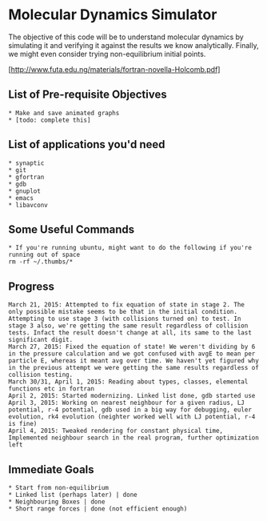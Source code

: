 Molecular Dynamics Simulator
==

The objective of this code will be to understand molecular dynamics by simulating it and verifying it against the results we know analytically. Finally, we might even consider trying non-equilibrium initial points.

[http://www.futa.edu.ng/materials/fortran-novella-Holcomb.pdf]

List of Pre-requisite Objectives
--
	* Make and save animated graphs
	* [todo: complete this]

List of applications you'd need
--
	* synaptic
	* git
	* gfortran
	* gdb
	* gnuplot
	* emacs
	* libavconv

Some Useful Commands
--
	* If you're running ubuntu, might want to do the following if you're running out of space	
	rm -rf ~/.thumbs/*

Progress
--
	March 21, 2015: Attempted to fix equation of state in stage 2. The only possible mistake seems to be that in the initial condition. Attempting to use stage 3 (with collisions turned on) to test. In stage 3 also, we're getting the same result regardless of collision tests. Infact the result doesn't change at all, its same to the last significant digit.
	March 27, 2015: Fixed the equation of state! We weren't dividing by 6 in the pressure calculation and we got confused with avgE to mean per particle E, whereas it meant avg over time. We haven't yet figured why in the previous attempt we were getting the same results regardless of collision testing.
	March 30/31, April 1, 2015: Reading about types, classes, elemental functions etc in fortran
	April 2, 2015: Started modernizing. Linked list done, gdb started use
	April 3, 2015: Working on nearest neighbour for a given radius, LJ potential, r-4 potential, gdb used in a big way for debugging, euler evolution, rk4 evolution (neighter worked well with LJ potential, r-4 is fine)
	April 4, 2015: Tweaked rendering for constant physical time, Implemented neighbour search in the real program, further optimization left
	
Immediate Goals
--
	* Start from non-equilibrium
	* Linked list (perhaps later) | done
	* Neighbouring Boxes | done
	* Short range forces | done (not efficient enough)